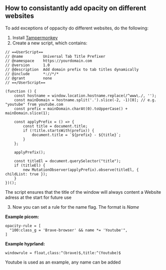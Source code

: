 ## How to consistantly add opacity on different websites
To add exceptions of oppacity do different websites, do the following:

1. Install [Tampermonkey](https://www.tampermonkey.net/index.php)
2. Create a new script, which contains:
```
// ==UserScript==
// @name         Universal Tab Title Prefixer
// @namespace    https://yourdomain.com
// @version      1.0
// @description  Add domain prefix to tab titles dynamically
// @include      *://*/*
// @grant        none
// ==/UserScript==

(function () {
    const hostname = window.location.hostname.replace(/^www\./, '');
    const mainDomain = hostname.split('.').slice(-2, -1)[0]; // e.g. "youtube" from youtube.com
    const prefix = mainDomain.charAt(0).toUpperCase() + mainDomain.slice(1);

    const applyPrefix = () => {
        const title = document.title;
        if (!title.startsWith(prefix)) {
            document.title = `${prefix} - ${title}`;
        }
    };

    applyPrefix();

    const titleEl = document.querySelector("title");
    if (titleEl) {
        new MutationObserver(applyPrefix).observe(titleEl, { childList: true });
    }
})();
```
The script ensures that the title of the window will always content a Website adress at the start for future use

3. Now you can set a rule for the name flag. The format is _Name_

__Example picom:__
```
opacity-rule = [
  "100:class_g = 'Brave-browser' && name *= 'Youtube'", 
]
```
__Example hyprland:__ 
```
windowrule = float,class:^(brave)$,title:^(Youtube)$
```  
                          
Youtube is used as an example, any name can be added
